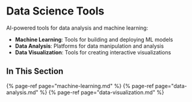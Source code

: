 # Data Science Tools

AI-powered tools for data analysis and machine learning:

- **Machine Learning**: Tools for building and deploying ML models
- **Data Analysis**: Platforms for data manipulation and analysis
- **Data Visualization**: Tools for creating interactive visualizations

## In This Section

{% page-ref page="machine-learning.md" %}
{% page-ref page="data-analysis.md" %}
{% page-ref page="data-visualization.md" %}
